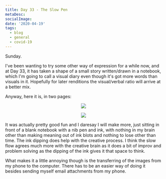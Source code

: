 ```yaml
---
title: Day 33 - The Slow Pen
metaDesc: 
socialImage: 
date: '2020-04-19'
tags:
  - blog
  - general
  - covid-19
---
```


Sunday. 

I've been wanting to try some other way of expression for a while now, and at Day 33, it has taken a shape of a small story written/drawn in a notebook, which I'm going to call a visual diary even though it's got more words than visuals in it. Hopefully for later renditions the visual/verbal ratio will arrive at a better mix. 

Anyway, here it is, in two pages:

<div style="text-align: center">

![](/images/penandi1.jpg)

![](/images/penandi2.jpg)

</div>

It was actually pretty good fun and I daresay I will make more, just sitting in front of a blank notebook with a nib pen and ink, with nothing in my brain other than making meaning out of ink blots and nothing to lose other than time. The ink dipping does help with the creative process. I think the slow flow agrees much more with the creative brain as it does a bit of improv and problem solving as the dipping of the ink gives it that space to think. 

What makes it a little annoying though is the transferring of the images from my phone to the computer. There has to be an easier way of doing it besides sending myself email attachments from my phone. 